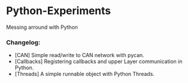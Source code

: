# Python-Experiments
Messing arround with Python

### Changelog:
- [CAN] Simple read/write to CAN network with pycan.
- [Callbacks] Registering callbacks and upper Layer communication in Python.
- [Threads]  A simple runnable object with Python Threads.
